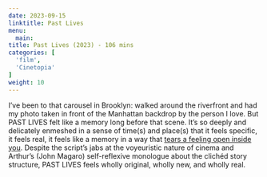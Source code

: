 ```yaml
---
date: 2023-09-15
linktitle: Past Lives
menu:
  main:
title: Past Lives (2023) - 106 mins
categories: [
  'film',
  'Cinetopia'
]
weight: 10
---
```


I’ve been to that carousel in Brooklyn: walked around the riverfront and had my photo taken in front of the Manhattan backdrop by the person I love. But PAST LIVES felt like a memory long before that scene. It’s so deeply and delicately enmeshed in a sense of time(s) and place(s) that it feels specific, it feels real, it feels like a memory in a way that [tears a feeling open inside you](https://allunits.libsyn.com/calling-all-units-abuse-of-power-comes-as-no-surprise-tarantinocore-green-room). Despite the script’s jabs at the voyeuristic nature of cinema and Arthur’s (John Magaro) self-reflexive monologue about the clichéd story structure, PAST LIVES feels wholly original, wholly new, and wholly real.  

